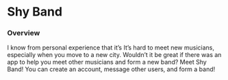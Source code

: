 # Shy Band

### Overview

I know from personal experience that it’s It’s hard to meet new musicians, especially when you move to a new city. Wouldn’t it be great if there was an app to help you meet other musicians and form a new band? Meet Shy Band! You can create an account, message other users, and form a band!
